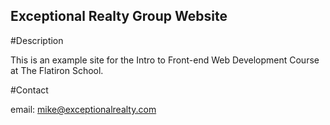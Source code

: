 Exceptional Realty Group Website
---

#Description

This is an example site for the Intro to Front-end Web Development Course at The Flatiron School.

#Contact

email: mike@exceptionalrealty.com
